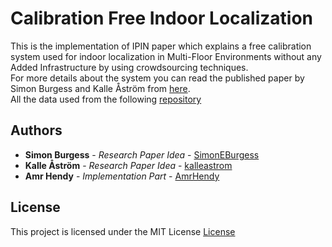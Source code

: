 ﻿# Calibration Free Indoor Localization
This is the implementation of IPIN paper which explains a free calibration system used for indoor localization in Multi-Floor Environments without any Added Infrastructure by using crowdsourcing techniques.<br/>
For more details about the system you can read the published paper by Simon Burgess and Kalle Åström from [here](https://ieeexplore.ieee.org/document/7743653/).<br/>
All the data used from the following [repository](https://github.com/SimonEBurgess/WiFi-SLAM) 

## Authors
* **Simon Burgess** - *Research Paper Idea* -  [SimonEBurgess](https://github.com/SimonEBurgess)
* **Kalle Åström** - *Research Paper Idea* -  [kalleastrom](https://github.com/kalleastrom)
* **Amr Hendy** - *Implementation Part* -  [AmrHendy](https://github.com/AmrHendy)

## License
This project is licensed under the MIT License [License](https://github.com/AmrHendy/calibration-free-indoor-localization/blob/master/LICENSE)



